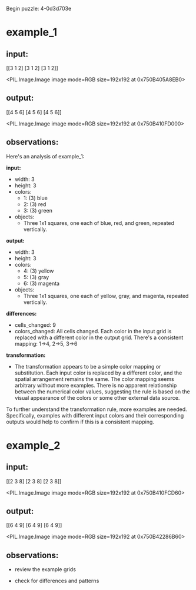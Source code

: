 Begin puzzle: 4-0d3d703e


# example_1

## input:

[[3 1 2]
 [3 1 2]
 [3 1 2]]


<PIL.Image.Image image mode=RGB size=192x192 at 0x750B405A8EB0>


## output:

[[4 5 6]
 [4 5 6]
 [4 5 6]]


<PIL.Image.Image image mode=RGB size=192x192 at 0x750B410FD000>


## observations:

Here's an analysis of example_1:

**input:**
  - width: 3
  - height: 3
  - colors:
    - 1: (3) blue
    - 2: (3) red
    - 3: (3) green
  - objects:
    - Three 1x1 squares, one each of blue, red, and green, repeated vertically.


**output:**
  - width: 3
  - height: 3
  - colors:
    - 4: (3) yellow
    - 5: (3) gray
    - 6: (3) magenta
  - objects:
    - Three 1x1 squares, one each of yellow, gray, and magenta, repeated vertically.


**differences:**
  - cells_changed: 9
  - colors_changed: All cells changed.  Each color in the input grid is replaced with a different color in the output grid.  There's a consistent mapping: 1->4, 2->5, 3->6


**transformation:**
  - The transformation appears to be a simple color mapping or substitution.  Each input color is replaced by a different color, and the spatial arrangement remains the same.  The color mapping seems arbitrary without more examples.  There is no apparent relationship between the numerical color values, suggesting the rule is based on the visual appearance of the colors or some other external data source.


To further understand the transformation rule, more examples are needed.  Specifically, examples with different input colors and their corresponding outputs would help to confirm if this is a consistent mapping.


# example_2

## input:

[[2 3 8]
 [2 3 8]
 [2 3 8]]


<PIL.Image.Image image mode=RGB size=192x192 at 0x750B410FCD60>


## output:

[[6 4 9]
 [6 4 9]
 [6 4 9]]


<PIL.Image.Image image mode=RGB size=192x192 at 0x750B42286B60>


## observations:

- review the example grids

- check for differences and patterns

